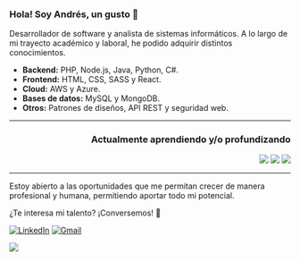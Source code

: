 ### Hola! Soy Andrés, un gusto 👋

Desarrollador de software y analista de sistemas informáticos. A lo largo de mi trayecto académico y laboral, he podido adquirir distintos conocimientos.

- **Backend:** PHP, Node.js, Java, Python, C#.
- **Frontend:** HTML, CSS, SASS y React.
- **Cloud:** AWS y Azure.
- **Bases de datos:** MySQL y MongoDB.
- **Otros:** Patrones de diseños, API REST y seguridad web.

 <hr>

<div align="right">
  <h3>Actualmente aprendiendo y/o profundizando</h3>
  <img src="https://img.shields.io/badge/java-%23ED8B00.svg?style=for-the-badge&logo=java&logoColor=white" /> <img src="https://img.shields.io/badge/go-%2300ADD8.svg?style=for-the-badge&logo=go&logoColor=white" /> <img src="https://img.shields.io/badge/node.js-6DA55F?style=for-the-badge&logo=node.js&logoColor=white" />
</div>

<hr>

Estoy abierto a las oportunidades que me permitan crecer de manera profesional y humana, permitiendo aportar todo mi potencial. 

¿Te interesa mi talento? ¡Conversemos! 🙌

[![LinkedIn](https://img.shields.io/badge/linkedin-%230077B5.svg?style=for-the-badge&logo=linkedin&logoColor=white)](https://www.linkedin.com/in/jandresp/) [![Gmail](https://img.shields.io/badge/Gmail-D14836?style=for-the-badge&logo=gmail&logoColor=white)](mailto:jandres.perezt@gmail.com)

<!--
**itsjuancho/itsjuancho** is a ✨ _special_ ✨ repository because its `README.md` (this file) appears on your GitHub profile.

Here are some ideas to get you started:

- 🔭 I’m currently working on ...
- 🌱 I’m currently learning ...
- 👯 I’m looking to collaborate on ...
- 🤔 I’m looking for help with ...
- 💬 Ask me about ...
- 📫 How to reach me: ...
- ⚡ Fun fact: ...
-->

![](https://komarev.com/ghpvc/?username=itsjuancho&style=flat)
